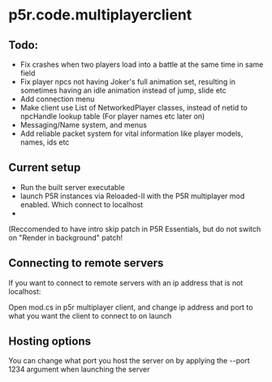 # p5r.code.multiplayerclient
## Todo:
+ Fix crashes when two players load into a battle at the same time in same field
+ Fix player npcs not having Joker's full animation set, resulting in sometimes having an idle animation instead of jump, slide etc
+ Add connection menu
+ Make client use List of NetworkedPlayer classes, instead of netid to npcHandle lookup table (For player names etc later on)
+ Messaging/Name system, and menus
+ Add reliable packet system for vital information like player models, names, ids etc
## Current setup

+ Run the built server executable
+ launch P5R instances via Reloaded-II with the P5R multiplayer mod enabled. Which connect to localhost
+ 
(Reccomended to have intro skip patch in P5R Essentials, but do not switch on "Render in background" patch!
## Connecting to remote servers
If you want to connect to remote servers with an ip address that is not localhost:

Open mod.cs in p5r multiplayer client, and change ip address and port to what you want the client to connect to on launch

## Hosting options
You can change what port you host the server on by applying the --port 1234 argument when launching the server

